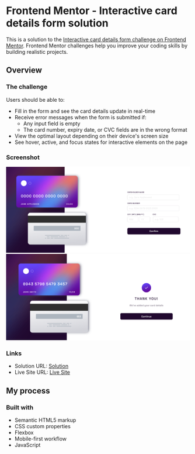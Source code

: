# Frontend Mentor - Interactive card details form solution

This is a solution to the [Interactive card details form challenge on Frontend Mentor](https://www.frontendmentor.io/challenges/interactive-card-details-form-XpS8cKZDWw). Frontend Mentor challenges help you improve your coding skills by building realistic projects. 

## Overview

### The challenge

Users should be able to:

- Fill in the form and see the card details update in real-time
- Receive error messages when the form is submitted if:
  - Any input field is empty
  - The card number, expiry date, or CVC fields are in the wrong format
- View the optimal layout depending on their device's screen size
- See hover, active, and focus states for interactive elements on the page

### Screenshot

![](images/screenshot.png)
![](images/screenshot2.png)

### Links

- Solution URL: [Solution](https://www.frontendmentor.io/solutions/interactive-card-details-form-challenge-9xEvJcDSRJ)
- Live Site URL: [Live Site](https://zwiro.github.io/interactive-card-details-form-challenge/)

## My process

### Built with

- Semantic HTML5 markup
- CSS custom properties
- Flexbox
- Mobile-first workflow
- JavaScript


